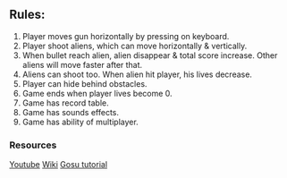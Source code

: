 ## Rules:
1. Player moves gun horizontally by pressing on keyboard.
2. Player shoot aliens, which can move horizontally & vertically.
3. When bullet reach alien, alien disappear & total score increase. Other aliens will move faster after that.
4. Aliens can shoot too. When alien hit player, his lives decrease.
5. Player can hide behind obstacles.
6. Game ends when player lives become 0.
7. Game has record table.
8. Game has sounds effects.
9. Game has ability of multiplayer.

### Resources
[Youtube](https://www.youtube.com/watch?v=MU4psw3ccUI)
[Wiki](https://ru.wikipedia.org/wiki/Space_Invaders)
[Gosu tutorial](https://leanpub.com/developing-games-with-ruby/read)
